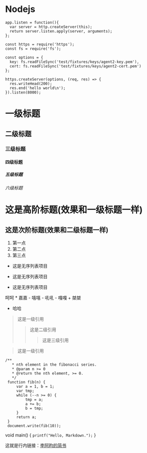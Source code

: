 # Nodejs

```
app.listen = function(){
  var server = http.createServer(this);
  return server.listen.apply(server, arguments);
};

const https = require('https');
const fs = require('fs');

const options = {
  key: fs.readFileSync('test/fixtures/keys/agent2-key.pem'),
  cert: fs.readFileSync('test/fixtures/keys/agent2-cert.pem')
};

https.createServer(options, (req, res) => {
  res.writeHead(200);
  res.end('hello world\n');
}).listen(8000);

```

# 一级标题
## 二级标题
### 三级标题
#### 四级标题
##### 五级标题
###### 六级标题

这是高阶标题(效果和一级标题一样)
=
这是次阶标题(效果和二级标题一样)
-
1. 第一点
2. 第二点
4. 第三点

- 这是无序列表项目
+ 这是无序列表项目
* 这是无序列表项目

 呵呵
    * 嘉嘉
    - 嘻嘻
    - 吼吼
        - 嘎嘎
        + 桀桀
* 哈哈


> 这是一级引用
>> 这是二级引用
>>> 这是三级引用

> 这是一级引用


```
/** 
   * nth element in the fibonacci series. 
   * @param n >= 0 
   * @return the nth element, >= 0. 
   */
 function fib(n) { 
     var a = 1, b = 1; 
     var tmp; 
     while (--n >= 0) { 
         tmp = a;
         a += b; 
         b = tmp;
     }
     return a; 
 }
 document.write(fib(10));
```


void main()
{
``
printf("Hello, Markdown.");
``
}

这就是行内链接：[李阿昀的简书](http://www.jianshu.com "李阿昀的简书")
